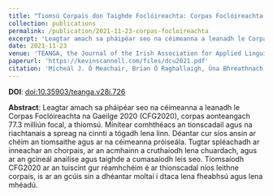 ```yaml
---
title: "Tiomsú Corpais don Taighde Foclóireachta: Corpas Foclóireachta na Gaeilge (CFG2020)"
collection: publications
permalink: /publication/2021-11-23-corpas-focloireachta
excerpt: 'Leagtar amach sa pháipéar seo na céimeanna a leanadh le Corpas Foclóireachta na Gaeilge 2020 (CFG2020), corpas aonteangach 77.3 milliún focal, a thiomsú.'
date: 2021-11-23
venue: 'TEANGA, the Journal of the Irish Association for Applied Linguistics'
paperurl: 'https://kevinscannell.com/files/dcu2021.pdf'
citation: 'Mícheál J. Ó Meachair, Brian Ó Raghallaigh, Úna Bhreathnach, Gearóid Ó Cleircín, and Kevin Scannell. Tiomsú Corpais don Taighde Foclóireachta: Corpas Foclóireachta na Gaeilge (CFG2020). <i>TEANGA, the Journal of the Irish Association for Applied Linguistics</i>, 28:278–305, 2021.'
---
```


**DOI**: [doi:10.35903/teanga.v28i.726](https://doi.org/10.35903/teanga.v28i.726)

**Abstract**: Leagtar amach sa pháipéar seo na céimeanna a leanadh le Corpas Foclóireachta na Gaeilge 2020 (CFG2020), corpas aonteangach 77.3 milliún focal, a thiomsú. Mínítear comhthéacs an tionscadail agus na riachtanais a spreag na cinntí a tógadh lena linn. Déantar cur síos ansin ar chéim an tiomsaithe agus ar na céimeanna próiseála. Tugtar spléachadh ar inneachar an chorpais, ar an acmhainn a cruthaíodh lena chuardach, agus ar an gcineál anailíse agus taighde a cumasaíodh leis seo. Tiomsaíodh CFG2020 ar an tuiscint gur réamhchéim é ar thionscadal níos leithne corpais, is ar an gcúis sin a dhéantar moltaí i dtaca lena fheabhsú agus lena mhéadú.
